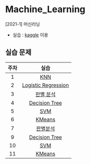 # Machine_Learning
[2021-1] 머신러닝
- 실습 : [kaggle](https://www.kaggle.com) 이용

## 실습 문제
| 주차 | 실습 | 
|:---:|:---:|
| 1 | [KNN](https://github.com/MoonEeSun/Machine_Learning/tree/master/05%E1%84%8C%E1%85%AE%E1%84%8E%E1%85%A1_KNN)  |
| 2 | [Logistic Regression](https://github.com/MoonEeSun/Machine_Learning/tree/master/06%E1%84%8C%E1%85%AE%E1%84%8E%E1%85%A1_logistic_regression)  |
| 3 | [판별 분석](https://github.com/MoonEeSun/Machine_Learning/tree/master/07%E1%84%8C%E1%85%AE%E1%84%8E%E1%85%A1_%E1%84%91%E1%85%A1%E1%86%AB%E1%84%87%E1%85%A7%E1%86%AF%E1%84%87%E1%85%AE%E1%86%AB%E1%84%89%E1%85%A5%E1%86%A8)  |
| 4 | [Decision Tree](https://github.com/MoonEeSun/Machine_Learning/tree/master/09%E1%84%8C%E1%85%AE%E1%84%8E%E1%85%A1_DT)  |
| 5 | [SVM](https://github.com/MoonEeSun/Machine_Learning/tree/master/10%E1%84%8C%E1%85%AE%E1%84%8E%E1%85%A1_SVM)  |
| 6 | [KMeans](https://github.com/MoonEeSun/Machine_Learning/tree/master/11%E1%84%8C%E1%85%AE%E1%84%8E%E1%85%A1_KMeans)  |
| 7 | [판별분석]()  |
| 9 | [Decision Tree]()  |
| 10 | [SVM]()  |
| 11 | [KMeans]()  |

